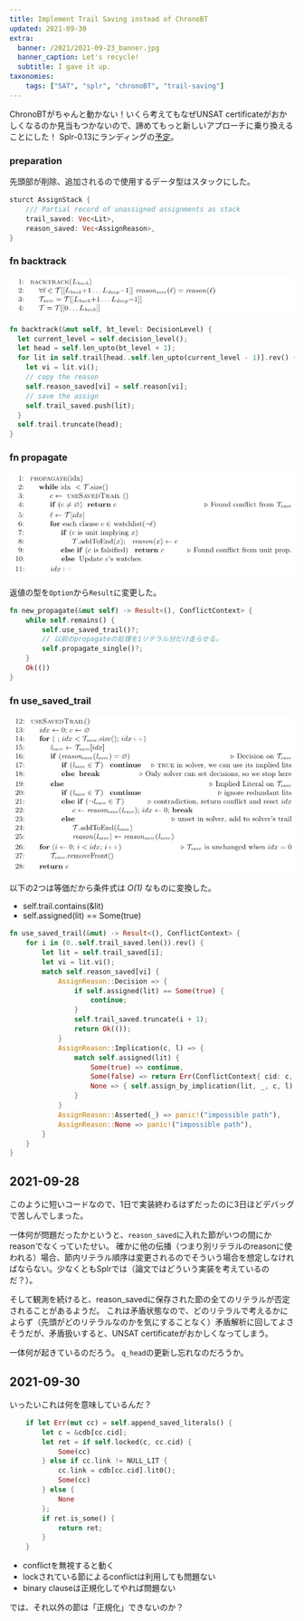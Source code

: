 ```yaml
---
title: Implement Trail Saving instead of ChronoBT
updated: 2021-09-30
extra:
  banner: /2021/2021-09-23_banner.jpg
  banner_caption: Let's recycle!
  subtitle: I gave it up.
taxonomies:
    tags: ["SAT", "splr", "chronoBT", "trail-saving"]
---
```

ChronoBTがちゃんと動かない！いくら考えてもなぜUNSAT certificateがおかしくなるのか見当もつかないので、諦めてもっと新しいアプローチに乗り換えることにした！
Splr-0.13にランディングの[予定](https://github.com/shnarazk/splr/pull/144)。

### preparation

先頭部が削除、追加されるので使用するデータ型はスタックにした。

```rust
sturct AssignStack {
    /// Partial record of unassigned assignments as stack
    trail_saved: Vec<Lit>,
    reason_saved: Vec<AssignReason>,
}
```

### fn backtrack

![](/2021/2021-09-23_Backtrack.png)

```rust
fn backtrack(&mut self, bt_level: DecisionLevel) {
  let current_level = self.decision_level();
  let head = self.len_upto(bt_level + 1);
  for lit in self.trail[head..self.len_upto(current_level - 1)].rev() {
    let vi = lit.vi();
    // copy the reason
    self.reason_saved[vi] = self.reason[vi];
    // save the assign
    self.trail_saved.push(lit);
  }
  self.trail.truncate(head);
}
```

### fn propagate

![](/2021/2021-09-23_Propagate.png)

返値の型を`Option`から`Result`に変更した。

```rust
fn new_propagate(&mut self) -> Result<(), ConflictContext> {
    while self.remains() {
        self.use_saved_trail()?;
        // 以前のpropagateの処理を1リテラル分だけ走らせる。
        self.propagate_single()?;
    }
    Ok(())
}
```
### fn use_saved_trail

![](/2021/2021-09-23_UseSavedTrail.png)

以下の2つは等価だから条件式は <i>O(1)</i> なものに変換した。
- self.trail.contains(&lit)
- self.assigned(lit) == Some(true)

```rust
fn use_saved_trail(&mut) -> Result<(), ConflictContext> {
    for i in (0..self.trail_saved.len()).rev() {
        let lit = self.trail_saved[i];
        let vi = lit.vi();
        match self.reason_saved[vi] {
            AssignReason::Decision => {
                if self.assigned(lit) == Some(true) {
                    continue;
                }
                self.trail_saved.truncate(i + 1);
                return Ok(());
            }
            AssignReason::Implication(c, l) => {
                match self.assigned(lit) {
                    Some(true) => continue,
                    Some(false) => return Err(ConflictContext{ cid: c, link: l}),
                    None => { self.assign_by_implication(lit, _, c, l) }
                }
            }
            AssignReason::Asserted(_) => panic!("impossible path"),
            AssignReason::None => panic!("impossible path"),
        }
    }
}
```

## 2021-09-28

このように短いコードなので、1日で実装終わるはずだったのに3日ほどデバッグで苦しんでしまった。

一体何が問題だったかというと、`reason_saved`に入れた節がいつの間にかreasonでなくっていたせい。
確かに他の伝播（つまり別リテラルのreasonに使われる）場合、節内リテラル順序は変更されるのでそういう場合を想定しなければならない。少なくともSplrでは（論文ではどういう実装を考えているのだ？）。

そして観測を続けると、reason_savedに保存された節の全てのリテラルが否定されることがあるようだ。
これは矛盾状態なので、どのリテラルで考えるかによらず（先頭がどのリテラルなのかを気にすることなく）矛盾解析に回してよさそうだが、矛盾扱いすると、UNSAT certificateがおかしくなってしまう。

一体何が起きているのだろう。
`q_head`の更新し忘れなのだろうか。

## 2021-09-30

いったいこれは何を意味しているんだ？

```rust
    if let Err(mut cc) = self.append_saved_literals() {
        let c = &cdb[cc.cid];
        let ret = if self.locked(c, cc.cid) {
            Some(cc)
        } else if cc.link != NULL_LIT {
            cc.link = cdb[cc.cid].lit0();
            Some(cc)
        } else {
            None
        };
        if ret.is_some() {
            return ret;
        }
    }
```

- conflictを無視すると動く
- lockされている節によるconflictは利用しても問題ない
- binary clauseは正規化してやれば問題ない

では、それ以外の節は「正規化」できないのか？
